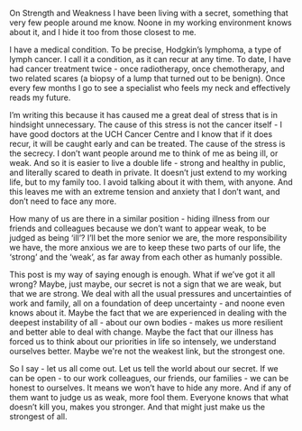 On Strength and Weakness
I have been living with a secret, something that very few people around me know. Noone in my working environment knows about it, and I hide it too from those closest to me.

I have a medical condition. To be precise, Hodgkin’s lymphoma, a type of lymph cancer. I call it a condition, as it can recur at any time. To date, I have had cancer treatment twice - once radiotherapy, once chemotherapy, and two related scares (a biopsy of a lump that turned out to be benign). Once every few months I go to see a specialist who feels my neck and effectively reads my future.

I’m writing this because it has caused me a great deal of stress that is in hindsight unnecessary. The cause of this stress is not the cancer itself - I have good doctors at the UCH Cancer Centre and I know that if it does recur, it will be caught early and can be treated. The cause of the stress is the secrecy. I don’t want people around me to think of me as being ill, or weak. And so it is easier to live a double life - strong and healthy in public, and literally scared to death in private. It doesn’t just extend to my working life, but to my family too. I avoid talking about it with them, with anyone. And this leaves me with an extreme tension and anxiety that I don’t want, and don’t need to face any more.

How many of us are there in a similar position - hiding illness from our friends and colleagues because we don’t want to appear weak, to be judged as being ‘ill’? I’ll bet the more senior we are, the more responsibility we have, the more anxious we are to keep these two parts of our life, the ‘strong’ and the ‘weak’, as far away from each other as humanly possible. 

This post is my way of saying enough is enough. What if we’ve got it all wrong? Maybe, just maybe, our secret is not a sign that we are weak, but that we are strong. We deal with all the usual pressures and uncertainties of work and family, all on a foundation of deep uncertainty - and noone even knows about it. Maybe the fact that we are experienced in dealing with the deepest instability of all - about our own bodies - makes us more resilient and better able to deal with change. Maybe the fact that our illness has forced us to think about our priorities in life so intensely, we understand ourselves better. Maybe we're not the weakest link, but the strongest one.

So I say - let us all come out. Let us tell the world about our secret. If we can be open - to our work colleagues, our friends, our families - we can be honest to ourselves. It means we won’t have to hide any more. And if any of them want to judge us as weak, more fool them. Everyone knows that what doesn’t kill you, makes you stronger. And that might just make us the strongest of all.